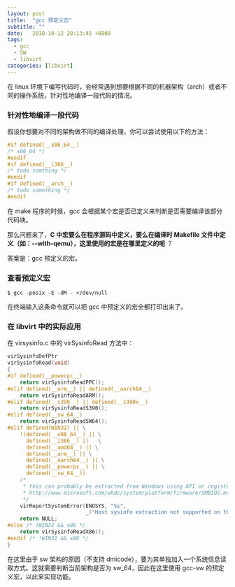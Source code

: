 ```yaml
---
layout: post
title:  "gcc 预定义宏"
subtitle: ""
date:   2018-10-12 20:13:45 +0800
tags:
  - gcc
  - SW
  - libvirt
categories: [libvirt]
---
```


 在 linux 环境下编写代码时，会经常遇到想要根据不同的机器架构（arch）或者不同的操作系统，针对性地编译一段代码的情况。

 <!-- more -->

### 针对性地编译一段代码

假设你想要对不同的架构做不同的编译处理，你可以尝试使用以下的方法：

``` c
#if defined(__x86_64__)
/* x86_64 */
#endif
#if defined(__i386__)
/* todo somthing */
#endif
#if defined(__arch__)
/* todo something */
#endif
```

在 make 程序的时候，gcc 会根据某个宏是否已定义来判断是否需要编译该部分代码块。

那么问题来了，**C 中宏要么在程序源码中定义，要么在编译时 Makefile 文件中定义（如：--with-qemu），这里使用的宏是在哪里定义的呢** ？

答案是：gcc 预定义的宏。

### 查看预定义宏

``` shell
$ gcc -posix -E -dM - </dev/null
```

在终端输入这条命令就可以把 gcc 中预定义的宏全都打印出来了。

### 在 libvirt 中的实际应用

在 virsysinfo.c 中的 virSysinfoRead 方法中：

``` c
virSysinfoDefPtr
virSysinfoRead(void)
{
#if defined(__powerpc__)
    return virSysinfoReadPPC();
#elif defined(__arm__) || defined(__aarch64__)
    return virSysinfoReadARM();
#elif defined(__s390__) || defined(__s390x__)
    return virSysinfoReadS390();
#elif defined(__sw_64__)
    return virSysinfoReadSW64();
#elif defined(WIN32) || \
    !(defined(__x86_64__) || \
      defined(__i386__) ||   \
      defined(__amd64__) || \
      defined(__arm__) || \
      defined(__aarch64__) || \
      defined(__powerpc__) || \
      defined(__sw_64__))
    /*
     * this can probably be extracted from Windows using API or registry
     * http://www.microsoft.com/whdc/system/platform/firmware/SMBIOS.mspx
     */
    virReportSystemError(ENOSYS, "%s",
                         _("Host sysinfo extraction not supported on this platform"));
    return NULL;
#else /* !WIN32 && x86 */
    return virSysinfoReadX86();
#endif /* !WIN32 && x86 */
}
```

在这里由于 sw 架构的原因（不支持 dmicode），要为其单独加入一个系统信息读取方式。这就需要判断当前架构是否为 sw_64，因此在这里使用 gcc-sw 的预定义宏，以此来实现功能。